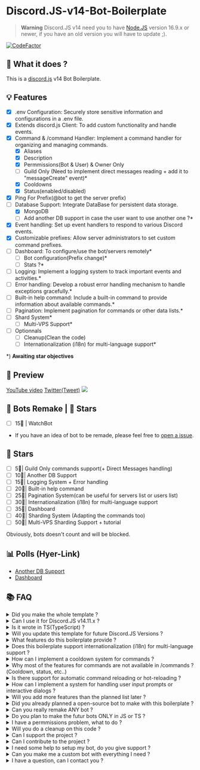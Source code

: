 # Discord.JS-v14-Bot-Boilerplate

> **Warning** Discord.JS v14 need you to have [Node.JS](https://nodejs.org/en) version 16.9.x or newer, if you have an old version you will have to update ;).

[![CodeFactor](https://www.codefactor.io/repository/github/thehelltower/discord.js-v14-bot-boilerplate/badge)](https://www.codefactor.io/repository/github/thehelltower/discord.js-v14-bot-boilerplate)

## 📜 What it does ?

This is a [discord.js](https://github.com/discordjs/discord.js) v14 Bot Boilerplate.

## 💡 Features

- [x] .env Configuration: Securely store sensitive information and configurations in a .env file.
- [x] Extends discord.js Client: To add custom functionality and handle events.
- [x] Command & /command Handler: Implement a command handler for organizing and managing commands.
    - [x] Aliases
    - [x] Description
    - [x] Permmissions(Bot & User) & Owner Only
    - [ ] Guild Only (Need to implement direct messages reading + add it to "messageCreate" event)*
    - [x] Cooldowns
    - [x] Status(enabled/disabled)
- [x] Ping For Prefix(@bot to get the server prefix)
- [ ] Database Support: Integrate DataBase for persistent data storage.
    - [x] MongoDB
    - [ ] Add another DB support in case the user want to use another one ?*
- [x] Event handling: Set up event handlers to respond to various Discord events.
- [x] Customizable prefixes: Allow server administrators to set custom command prefixes.
- [ ] Dashboard: To configure/use the bot/servers remotely*
    - [ ] Bot configuration(Prefix change)*
    - [ ] Stats ?*
- [ ] Logging: Implement a logging system to track important events and activities.*
- [ ] Error handling: Develop a robust error handling mechanism to handle exceptions gracefully.*
- [ ] Built-in help command: Include a built-in command to provide information about available commands.*
- [ ] Pagination: Implement pagination for commands or other data lists.*
- [ ] Shard System*
    - [ ] Multi-VPS Support*
    
- [ ] Optionnals
    - [ ] Cleanup(Clean the code)
    - [ ] Internationalization (i18n) for multi-language support*

*) **Awaiting star objectives**

## 🎥 Preview

[YouTube video](https://www.youtube.com/watch?v=mULwjLoWoM8)
[Twitter(Tweet)](https://twitter.com/TheHellTower/status/1664408125837852679)
[![](https://i.imgur.com/bteV0pB.png)](https://www.youtube.com/watch?v=mULwjLoWoM8)

## 🤖 Bots Remake | 🌟 Stars
- [ ] 15🌟 | WatchBot
- If you have an idea of bot to be remade, please feel free to [open a issue](https://github.com/TheHellTower/Discord.JS-v14-Bot-Boilerplate/issues/new?title=Bot%20Remake).


## 🌟 Stars

- [ ] 5🌟| Guild Only commands support(+ Direct Messages handling)
- [ ] 10🌟| Another DB Support
- [ ] 15🌟| Logging System + Error handling
- [ ] 20🌟| Built-in help command
- [ ] 25🌟| Pagination System(can be useful for servers list or users list)
- [ ] 30🌟| Internationalization (i18n) for multi-language support
- [ ] 35🌟| Dashboard
- [ ] 40🌟| Sharding System (Adapting the commands too)
- [ ] 50🌟| Multi-VPS Sharding Support + tutorial

Obviously, bots doesn't count and will be blocked.

## 📊 Polls (Hyer-Link)

- [Another DB Support](https://strawpoll.com/polls/QrgebdEp2Zp)
- [Dashboard](https://strawpoll.com/polls/GJn47pBK3yz)

## 📚 FAQ

<details>
    <summary>
        Did you make the whole template ?
    </summary>
    No.
</details>
<details>
    <summary>
        Can I use it for Discord.JS v14.11.x ?
    </summary>
    Yes, but you are not limited to this version if you know how to use a documentation, their documentation can be found https://old.discordjs.dev/#/docs/discord.js/main/general/welcome.
</details>
<details>
    <summary>
        Is it wrote in TS(TypeScript) ?
    </summary>
    No, but you are free to rewrite it in TS and either open a PR or keep it for yourself I don't mind maintaining it in TS if someone rewrite it.
</details>
<details>
    <summary>
        Will you update this template for future Discord.JS Versions ?
    </summary>
    Yes, but I might stop anytime it depend mostly on the users.
</details>
<details>
    <summary>
        What features do this boilerplate provide ?
    </summary>
    Well, if you scroll up a bit you can see the features list of https://github.com/TheHellTower/Discord.JS-v14-Bot-Boilerplate#-features
</details>
<details>
    <summary>
        Does this boilerplate support internationalization (i18n) for multi-language support ?
    </summary>
    For the moment, no. But it might come with some time.
</details>
<details>
    <summary>
        How can I implement a cooldown system for commands ?
    </summary>
    You don't need to do it, one small and basic exist already. You might want to tae a look at the "example.js" in the "Commands" folder
</details>
<details>
    <summary>
        Why most of the features for commands are not available in /commands ?(Cooldown, status, etc..)
    </summary>
    I got very lazy but feel free to open a PR if you want to add them it should be easy you have the example already(even if it's not perfect) :)
</details>
<details>
    <summary>
        Is there support for automatic command reloading or hot-reloading ?
    </summary>
    Yup, you can use the "reload" command for it ! (It will clear the console too if you don't modify the code)
</details>
<details>
    <summary>
        How can I implement a system for handling user input prompts or interactive dialogs ?
    </summary>
    You can take a look at this command(prefix: https://github.com/TheHellTower/Discord-Bot-List/blob/master/src/Commands/Administration/Prefix.js ) to get a example using dialog and button !
</details>
<details>
    <summary>
        Will you add more features than the planned list later ?
    </summary>
    No, this will only be a boilerplate. However, I will use it for open-source bots that will, have different features ! So feel free to follow me to be notified when a bot get published !
</details>
<details>
    <summary>
        Did you already planned a open-source bot to make with this boilerplate ?
    </summary>
    Yes, maybe I should not say it that "loudly" as the code isn't really clean or well structured there for the moment, but I plan to remake the popular WatchBot !

    Note: I have no intention on breaking or harm their business so I will not include any payment system for the dashboard and directly add the VIP features(also take in note that I will not remake ALL their features for obvious reasons, I said I have no intention on breakinr or harm their business).
</details>
<details>
    <summary>
        Can you really remake ANY bot ?
    </summary>
    Yes and no, it fully depend on you, if you have unrealistic dead-lines for example it will be impossible to achieve your goal.. but yeah otherwise if you are someone realistic it's possible to remake mostly any bot (not ALL due to some obvious reasons, private API usages for official game bots, etc..) !
</details>
<details>
    <summary>
        Do you plan to make the futur bots ONLY in JS or TS ?
    </summary>
    Yes and no, it would depend on a poll, I planned to open a Discord server for polls, etc.. about future open-source repositories(bots, etc..) (or even closed-source projects), it mean you would be able to propose bots to remake + their language(either JS or TS or Both)
</details>
<details>
    <summary>
        I have a permmissions problem, what to do ?
    </summary>
    Well yeah I used the oldly used "Bitwise Permission Flags", I'm not sure if it fork in the template right now as I did all my tests in a guild I own. In the worst case you still can take a look at this: https://discord-api-types.dev/api/discord-api-types-payloads/common#PermissionFlagsBits to get supported flags version :)
</details>
<details>
    <summary>
        Will you do a cleanup on this code ?
    </summary>
    Well, good question.. I'm not sure yet as I might just use it for futur open-source bot and cleanup in their respective repository. But it should be done if I get enough motivation.
</details>
<details>
    <summary>
        Can I support the project ?
    </summary>
    Yes, you can either "sponsor" me with the button on my profile or donate by going there: https://github.com/TheHellTower#-support-my-work and read, if you want to donate through PayPal you can add me on Discord, click here to see my Discord: https://github.com/TheHellTower#-socials.
</details>
<details>
    <summary>
        Can I contribute to the project ?
    </summary>
    Yes, feel free to fork it, updated it as you wish as long as you don't break it and open a PR that will be reviewed !
</details>
<details>
    <summary>
        I need some help to setup my bot, do you give support ?
    </summary>
    Yes and no, I can't just do that and see a bunch of people in my DMs to setup their bot. However, I can do it for:
    - 5€) "Support the first 48 hours"
    - 25€) "Support the first 2 weeks" 
    - 50€) "Support the first month*"

    Note: The support is only for this code base, if you haven't altered the structure too much(Code cleanup doesn't count as too much altered), no other code in your bot such as a command you added.
    *) Include code support even for commands you added.

    Or you also can be patient and wait a few months for me to make the wiki as it's not planned for now.
</details>
<details>
    <summary>
        Can you make me a custom bot with everything I need ?
    </summary>
    Yes and no, like I said above, I can't just do that and see a bunch of people in my DMs to setup their bot. However, You can send me an email at: "thehelltower@tuta.io" with your offer(price + details such as features, commands, db system, etc..)

    Note: Support for the first month included(more if the offer nice).
</details>
<details>
    <summary>
        I have a question, can I contact you ?
    </summary>
    Yes you can either by opening a issue: https://github.com/TheHellTower/Discord.JS-v14-Bot-Boilerplate/issues/new or send me an email at: "thehelltower@tuta.io" or contact me on one of my socials here: https://github.com/TheHellTower#-socials

    Note: Only for questions no code support.
</details>